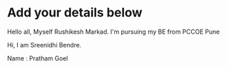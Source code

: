 
# Add your details below
Hello all, Myself Rushikesh Markad. I'm pursuing my BE from PCCOE Pune

Hi, I am Sreenidhi Bendre.

Name : Pratham Goel


